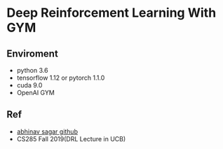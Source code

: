 # Deep Reinforcement Learning With GYM
## Enviroment
* python 3.6
* tensorflow 1.12 or pytorch 1.1.0
* cuda 9.0
* OpenAI GYM

## Ref
* [abhinav sagar github](https://github.com/abhinavsagar/Reinforcement-Learning-Tutorial)
* CS285 Fall 2019(DRL Lecture in UCB)
